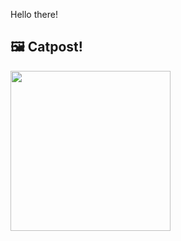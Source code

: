 Hello there!



## 🖼️ Catpost!

<sub>
    <img src="https://cdn2.thecatapi.com/images/bpq.jpg" height="256">
</sub>

